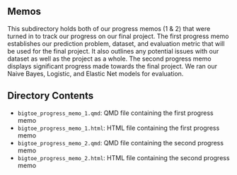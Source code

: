 ## Memos

This subdirectory holds both of our progress memos (1 & 2) that were turned in to track our progress on our final project. The first progress memo establishes our prediction problem, dataset, and evaluation metric that will be used for the final project. It also outlines any potential issues with our dataset as well as the project as a whole. The second progress memo displays significant progress made towards the final project. We ran our Naive Bayes, Logistic, and Elastic Net models for evaluation.

## Directory Contents

- `bigtoe_progress_memo_1.qmd`: QMD file containing the first progress memo
- `bigtoe_progress_memo_1.html`: HTML file containing the first progress memo
- `bigtoe_progress_memo_2.qmd`: QMD file containing the second progress memo
- `bigtoe_progress_memo_2.html`: HTML file containing the second progress memo
